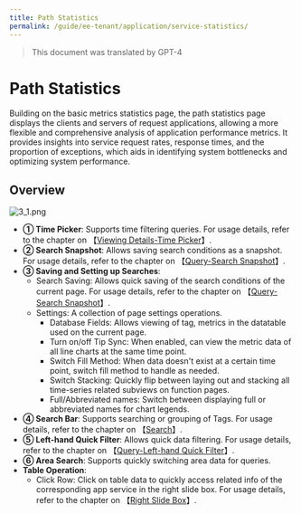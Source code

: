 ```yaml
---
title: Path Statistics
permalink: /guide/ee-tenant/application/service-statistics/
---
```


> This document was translated by GPT-4

# Path Statistics

Building on the basic metrics statistics page, the path statistics page displays the clients and servers of request applications, allowing a more flexible and comprehensive analysis of application performance metrics. It provides insights into service request rates, response times, and the proportion of exceptions, which aids in identifying system bottlenecks and optimizing system performance.

## Overview

![3_1.png](https://yunshan-guangzhou.oss-cn-beijing.aliyuncs.com/pub/pic/20230920650a6ba9e6900.png)

- **① Time Picker**: Supports time filtering queries. For usage details, refer to the chapter on 【[Viewing Details-Time Picker](../dashboard/use/)】.
- **② Search Snapshot**: Allows saving search conditions as a snapshot. For usage details, refer to the chapter on 【[Query-Search Snapshot](../query/history/)】.
- **③ Saving and Setting up Searches**:
  - Search Saving: Allows quick saving of the search conditions of the current page. For usage details, refer to the chapter on 【[Query-Search Snapshot](../query/history/)】.
  - Settings: A collection of page settings operations.
    - Database Fields: Allows viewing of tag, metrics in the datatable used on the current page.
    - Turn on/off Tip Sync: When enabled, can view the metric data of all line charts at the same time point.
    - Switch Fill Method: When data doesn't exist at a certain time point, switch fill method to handle as needed.
    - Switch Stacking: Quickly flip between laying out and stacking all time-series related subviews on function pages.
    - Full/Abbreviated names: Switch between displaying full or abbreviated names for chart legends.
- **④ Search Bar**: Supports searching or grouping of Tags. For usage details, refer to the chapter on 【[Search](../query/overview/)】.
- **⑤ Left-hand Quick Filter**: Allows quick data filtering. For usage details, refer to the chapter on 【[Query-Left-hand Quick Filter](../query/left-quick-filter/)】.
- **⑥ Area Search**: Supports quickly switching area data for queries.
- **Table Operation**:
  - Click Row: Click on table data to quickly access related info of the corresponding app service in the right slide box. For usage details, refer to the chapter on 【[Right Slide Box](./right-sliding-box/)】.
